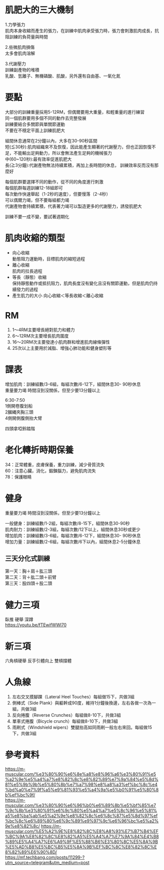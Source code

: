 # 肌肥大的三大機制
1.力學張力  
肌肉本身收縮而產生的張力，在訓練中肌肉承受張力時，張力會刺激肌肉成長，抗阻訓練的負荷量與時間  

2.些微肌肉損傷  
太多會肌肉溶解  

3.代謝壓力  
訓練副產物的堆積  
乳酸、氫離子、無機磷酸、肌酸，另外還有自由基、一氧化氮  

# 要點
大部分的訓練重量採用5-12RM，但偶爾要用大重量，和輕重量的進行練習  
同一個肌群要用多個不同的動作去完整發展  
訓練要結合多關節與單關節運動  
不要在不穩定平面上訓練肌肥大  

組間休息通常在2分鐘以內，大多在30-90秒區間  
短(≦30秒):肌肉組織來不及恢復，因此能產生顯著的代謝壓力，但也正因恢復不足，不能輸出足夠動力，所以會無法產生足夠的機械張力  
中(60~120秒):最有效率促進肌肥大  
長(≧3分鐘):代謝產物無法持續累積，再加上長時間的休息， 訓練效率反而沒有那麼好  

每個肌群要選擇不同的動作，從不同的角度進行刺激  
每個肌群每週訓練12-18組即可  
每次動作快速舉起（1-2秒的速度），但要慢落（2-4秒）    
可以偶爾力竭，但不要每組都力竭    
代謝產物會持續累積，代表著力竭可以製造更多的代謝壓力，誘發肌肥大  

訓練不要一成不變，要試著週期化 

# 肌肉收縮的類型
* 向心收縮  
動態阻力運動時，目標肌肉的縮短過程  
* 離心收縮  
肌肉的拉長過程  
* 等長（靜態）收縮  
保持靜態動作或抵抗阻力，肌肉長度沒有變化且沒有關節運動，但是肌肉仍持續發力的過程  
* 產生肌力的大小
向心收縮＜等長收縮＜離心收縮  

# RM
1. 1～4RM主要增長絕對肌力和體力  
2. 6～12RM次主要增長肌肉圍度  
3. 16～20RM次主要發達小肌肉群和增進肌肉線條彈性  
4. 25次以上主要用於減脂、增強心肺功能和健身塑形等  


#  課表
增加肌肉：訓練組數/3-6組，每組次數/6-12下，組間休息30- 90秒休息  
重量要力竭 時間沒到沒關係，但至少要13分鐘以上  

6:30-7:50  
1側開卷腹划船   
2膕縄夾胸三頭   
4側開側腹側抬大臂   

四頭拿啞鈴踏階   

# 老化轉折時期保養
34：正常體重，皮膚保養，重力訓練，減少骨質流失  
60：注意心臟，消化，鍛鍊腦力，避免肌肉流失  
78：保護眼睛    

# 健身
重量要力竭 時間沒到沒關係，但至少要13分鐘以上  

一般健身：訓練組數/1-2組，每組次數/8-15下，組間休息30-90秒           
肌肉耐力：訓練組數/2-3組，每組次數/12下以上，組間休息30秒或更少  
增加肌肉：訓練組數/3-6組，每組次數/6-12下，組間休息30- 90秒休息  
增加力量：訓練組數/2-6組，每組次數/6下以內，組間休息2-5分鐘休息  

## 三天分化式訓練
第一天：胸＋肩＋肱三頭  
第二天：背＋肱二頭＋前臂  
第三天：股四頭＋股二頭 

# 健力三項
臥推 硬舉 深蹲  
https://youtu.be/fTEwifWWl70  

# 新三項
六角槓硬舉 反手引體向上 雙槓撐體  

# 人魚線  
1. 左右交叉摸腳踝（Lateral Heel Touches）每組做15下，共做3組   
2. 側棒式（Side Plank）與軀幹成90度，維持1分鐘後換邊，左右各做一次為一組，共做3組  
3. 反向捲腹（Reverse Crunches）每組做8-10下，共做3組  
4. 單車式捲腹（Bicycle crunch）每組做8-10下，共做3組  
5. 雨刷式（Windshield wipers）雙腿抬高如同雨刷一般左右來回。每組做15下，共做3組  

# 參考資料
https://m-muscular.com/%e3%80%90%e6%8e%a8%e8%96%a6%e3%80%91%e5%a2%9e%e5%a4%a7%e8%82%8c%e8%82%89%e7%9a%84%e5%8d%81%e5%9b%9b%e5%80%8b%e7%a7%98%e8%a8%a3%ef%bc%8c%e4%bd%a0%e7%9f%a5%e9%81%93%e5%a4%9a%e5%b0%91%e5%80%8b%ef%bc%9f/  
https://m-muscular.com/%e3%80%90%e6%96%b0%e6%89%8b%e5%bf%85%e7%9c%8b%e3%80%91%e6%9c%80%e5%a4%a7%e5%8c%96%e5%81%a5%e8%ba%ab%e5%a2%9e%e8%82%8c%e6%8c%87%e5%8d%97%ef%bc%8c%e6%89%80%e6%9c%89%e9%97%9c%e6%96%bc%e5%a2%9e%e8%82%8c/
https://m-muscular.com/%E5%A2%9E%E8%82%8C%E8%A8%93%E7%B7%B4%EF%BC%9A%E8%82%8C%E8%82%A5%E5%A4%A7%E7%9A%84%E4%B8%89%E5%A4%A7%E6%A9%9F%E5%88%B6%E3%80%8C%E5%8A%9B%E5%AD%B8%E5%BC%B5%E5%8A%9B%EF%BC%8C%E8%82%8C%E8%82%89%E6%90%8D/  
https://mf.techbang.com/posts/11299-?utm_source=telegram&utm_medium=post  
